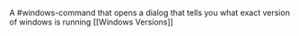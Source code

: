 A #windows-command that opens a dialog that tells you what exact version of windows is running
[[Windows Versions]]
